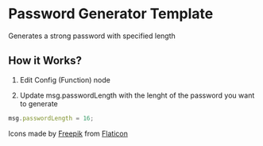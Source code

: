 
# Password Generator Template
Generates a strong password with specified length

## How it Works?
1. Edit Config (Function) node

2. Update msg.passwordLength with the lenght of the password you want to generate

```js
msg.passwordLength = 16;
```

Icons made by [Freepik](https://www.freepik.com) from [Flaticon](https://www.flaticon.com/)
